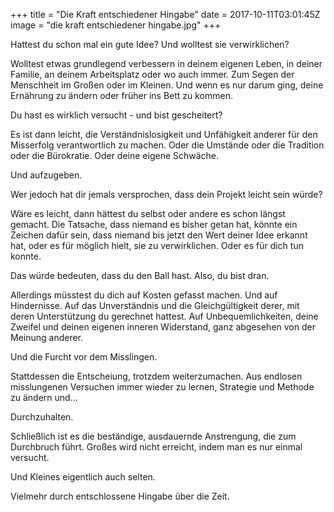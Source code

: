 +++
title = "Die Kraft entschiedener Hingabe"
date = 2017-10-11T03:01:45Z
image = "die kraft entschiedener hingabe.jpg"
+++

Hattest du schon mal ein gute Idee? Und wolltest sie verwirklichen? 

Wolltest etwas grundlegend verbessern in deinem eigenen Leben, in deiner Familie, an deinem Arbeitsplatz oder wo auch immer. Zum Segen der Menschheit im Großen oder im Kleinen. Und wenn es nur darum ging, deine Ernährung zu ändern oder früher ins Bett zu kommen.

Du hast es wirklich versucht - und bist gescheitert?

Es ist dann leicht, die Verständnislosigkeit und Unfähigkeit anderer für den Misserfolg verantwortlich zu machen. Oder die Umstände oder die Tradition oder die Bürokratie. Oder deine eigene Schwäche.

Und aufzugeben.

Wer jedoch hat dir jemals versprochen, dass dein Projekt leicht sein würde?

Wäre es leicht, dann hättest du selbst oder andere es schon längst gemacht. Die Tatsache, dass niemand es bisher getan hat, könnte ein Zeichen dafür sein, dass niemand bis jetzt den Wert deiner Idee erkannt hat, oder es für möglich hielt, sie zu verwirklichen. Oder es für dich tun konnte.

Das würde bedeuten, dass du den Ball hast. Also, du bist dran.

Allerdings müsstest du dich auf Kosten gefasst machen. Und auf Hindernisse. Auf das Unverständnis und die Gleichgültigkeit derer, mit deren Unterstützung du gerechnet hattest. Auf Unbequemlichkeiten, deine Zweifel und deinen eigenen inneren Widerstand, ganz abgesehen von der Meinung anderer.

Und die Furcht vor dem Misslingen.

Stattdessen die Entscheiung, trotzdem weiterzumachen. Aus endlosen misslungenen Versuchen immer wieder zu lernen, Strategie und Methode zu ändern und...

Durchzuhalten.

Schließlich ist es die beständige, ausdauernde Anstrengung, die zum Durchbruch führt. Großes wird nicht erreicht, indem man es nur einmal versucht. 

Und Kleines eigentlich auch selten.

Vielmehr durch entschlossene Hingabe über die Zeit.